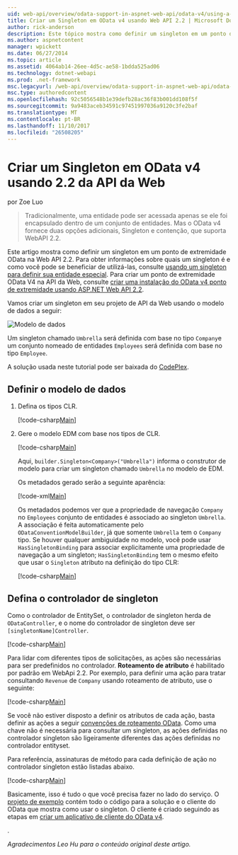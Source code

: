 ```yaml
---
uid: web-api/overview/odata-support-in-aspnet-web-api/odata-v4/using-a-singleton-in-an-odata-endpoint-in-web-api-22
title: Criar um Singleton em OData v4 usando Web API 2.2 | Microsoft Docs
author: rick-anderson
description: Este tópico mostra como definir um singleton em um ponto de extremidade OData na Web API 2.2.
ms.author: aspnetcontent
manager: wpickett
ms.date: 06/27/2014
ms.topic: article
ms.assetid: 4064ab14-26ee-4d5c-ae58-1bdda525ad06
ms.technology: dotnet-webapi
ms.prod: .net-framework
msc.legacyurl: /web-api/overview/odata-support-in-aspnet-web-api/odata-v4/using-a-singleton-in-an-odata-endpoint-in-web-api-22
msc.type: authoredcontent
ms.openlocfilehash: 92c5056548b1e39defb28ac36f83b001dd108f5f
ms.sourcegitcommit: 9a9483aceb34591c97451997036a9120c3fe2baf
ms.translationtype: MT
ms.contentlocale: pt-BR
ms.lasthandoff: 11/10/2017
ms.locfileid: "26508205"
---
```

<a name="create-a-singleton-in-odata-v4-using-web-api-22"></a>Criar um Singleton em OData v4 usando 2.2 da API da Web
====================
por Zoe Luo

> Tradicionalmente, uma entidade pode ser acessada apenas se ele foi encapsulado dentro de um conjunto de entidades. Mas o OData v4 fornece duas opções adicionais, Singleton e contenção, que suporta WebAPI 2.2.


Este artigo mostra como definir um singleton em um ponto de extremidade OData na Web API 2.2. Para obter informações sobre quais um singleton é e como você pode se beneficiar de utilizá-las, consulte [usando um singleton para definir sua entidade especial](https://blogs.msdn.com/b/odatateam/archive/2014/03/05/use-singleton-to-define-your-special-entity.aspx). Para criar um ponto de extremidade OData V4 na API da Web, consulte [criar uma instalação do OData v4 ponto de extremidade usando ASP.NET Web API 2.2](create-an-odata-v4-endpoint.md). 

Vamos criar um singleton em seu projeto de API da Web usando o modelo de dados a seguir:

![Modelo de dados](using-a-singleton-in-an-odata-endpoint-in-web-api-22/_static/image1.png)

Um singleton chamado `Umbrella` será definida com base no tipo `Company`e um conjunto nomeado de entidades `Employees` será definida com base no tipo `Employee`.

A solução usada neste tutorial pode ser baixada do [CodePlex](http://aspnet.codeplex.com/sourcecontrol/latest#Samples/WebApi/OData/v4/ODataSingletonSample/).

## <a name="define-the-data-model"></a>Definir o modelo de dados

1. Defina os tipos CLR.

    [!code-csharp[Main](using-a-singleton-in-an-odata-endpoint-in-web-api-22/samples/sample1.cs)]
2. Gere o modelo EDM com base nos tipos de CLR.

    [!code-csharp[Main](using-a-singleton-in-an-odata-endpoint-in-web-api-22/samples/sample2.cs)]

    Aqui, `builder.Singleton<Company>("Umbrella")` informa o construtor de modelo para criar um singleton chamado `Umbrella` no modelo de EDM.

    Os metadados gerado serão a seguinte aparência:

    [!code-xml[Main](using-a-singleton-in-an-odata-endpoint-in-web-api-22/samples/sample3.xml)]

    Os metadados podemos ver que a propriedade de navegação `Company` no `Employees` conjunto de entidades é associado ao singleton `Umbrella`. A associação é feita automaticamente pelo `ODataConventionModelBuilder`, já que somente `Umbrella` tem o `Company` tipo. Se houver qualquer ambiguidade no modelo, você pode usar `HasSingletonBinding` para associar explicitamente uma propriedade de navegação a um singleton; `HasSingletonBinding` tem o mesmo efeito que usar o `Singleton` atributo na definição do tipo CLR:

    [!code-csharp[Main](using-a-singleton-in-an-odata-endpoint-in-web-api-22/samples/sample4.cs)]

## <a name="define-the-singleton-controller"></a>Defina o controlador de singleton

Como o controlador de EntitySet, o controlador de singleton herda de `ODataController`, e o nome do controlador de singleton deve ser `[singletonName]Controller`.

[!code-csharp[Main](using-a-singleton-in-an-odata-endpoint-in-web-api-22/samples/sample5.cs)]

Para lidar com diferentes tipos de solicitações, as ações são necessárias para ser predefinidos no controlador. **Roteamento de atributo** é habilitado por padrão em WebApi 2.2. Por exemplo, para definir uma ação para tratar consultando `Revenue` de `Company` usando roteamento de atributo, use o seguinte:

[!code-csharp[Main](using-a-singleton-in-an-odata-endpoint-in-web-api-22/samples/sample6.cs)]

Se você não estiver disposto a definir os atributos de cada ação, basta definir as ações a seguir [convenções de roteamento OData](../odata-routing-conventions.md). Como uma chave não é necessária para consultar um singleton, as ações definidas no controlador singleton são ligeiramente diferentes das ações definidas no controlador entityset.

Para referência, assinaturas de método para cada definição de ação no controlador singleton estão listadas abaixo.

[!code-csharp[Main](using-a-singleton-in-an-odata-endpoint-in-web-api-22/samples/sample7.cs)]

Basicamente, isso é tudo o que você precisa fazer no lado do serviço. O [projeto de exemplo](http://aspnet.codeplex.com/sourcecontrol/latest#Samples/WebApi/OData/v4/ODataSingletonSample/) contém todo o código para a solução e o cliente do OData que mostra como usar o singleton. O cliente é criado seguindo as etapas em [criar um aplicativo de cliente do OData v4](create-an-odata-v4-client-app.md).

. 

*Agradecimentos Leo Hu para o conteúdo original deste artigo.*
